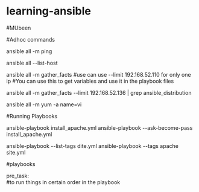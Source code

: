 # learning-ansible

#MUbeen


#Adhoc commands

ansible all -m ping

ansible all --list-host

ansible all -m gather_facts   #use can use --limit 192.168.52.110 for only one ip
#You can use this to get variables and use it in the playbook files

ansible all -m gather_facts --limit 192.168.52.136 | grep ansible_distribution


ansible all -m yum -a name=vi


#Running Playbooks

ansible-playbook install_apache.yml
ansible-playbook --ask-become-pass install_apache.yml

ansible-playbook --list-tags dite.yml
ansible-playbook --tags apache site.yml

#playbooks

pre_task:   
#to run things in certain order in the playbook 






